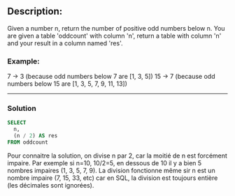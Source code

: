 ## Description:

Given a number n, return the number of positive odd numbers below n. You are given a table 'oddcount' with column 'n', return a table with column 'n' and your result in a column named 'res'.

### Example:

7 -> 3 (because odd numbers below 7 are [1, 3, 5])
15 -> 7 (because odd numbers below 15 are [1, 3, 5, 7, 9, 11, 13])

---

### Solution

```sql
SELECT
  n,
  (n / 2) AS res
FROM oddcount
```
Pour connaitre la solution, on divise n par 2, car la moitié de n est forcément impaire. Par exemple si n=10, 10/2=5, en dessous de 10 il y a bien 5 nombres impaires (1, 3, 5, 7, 9). La division fonctionne même sir n est un nombre impaire (7, 15, 33, etc) car en SQL, la division est toujours entière (les décimales sont ignorées).
